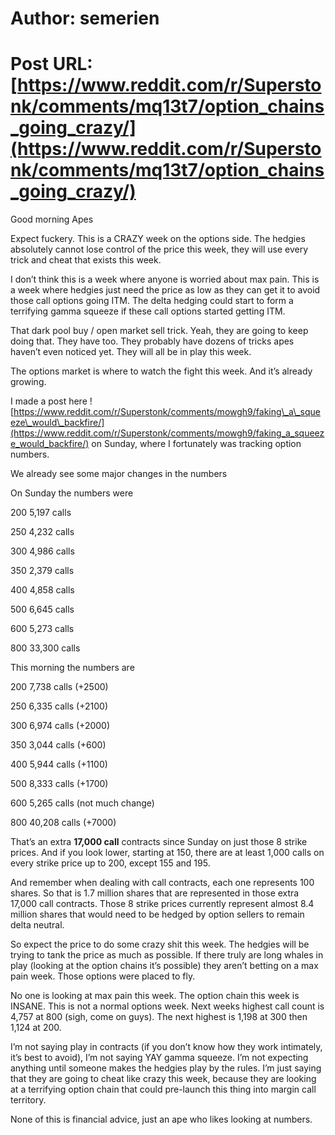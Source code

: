 # Author: semerien
# Post URL: [https://www.reddit.com/r/Superstonk/comments/mq13t7/option_chains_going_crazy/](https://www.reddit.com/r/Superstonk/comments/mq13t7/option_chains_going_crazy/)


  

Good morning Apes

Expect fuckery. This is a CRAZY week on the options side. The hedgies absolutely cannot lose control of the price this week, they will use every trick and cheat that exists this week.  

I don’t think this is a week where anyone is worried about max pain. This is a week where hedgies just need the price as low as they can get it to avoid those call options going ITM. The delta hedging could start to form a terrifying gamma squeeze if these call options started getting ITM.

That dark pool buy / open market sell trick. Yeah, they are going to keep doing that.  They have too. They probably have dozens of tricks apes haven’t even noticed yet. They will all be in play this week.

The options market is where to watch the fight this week.  And it’s already growing.

I made a post here ![https://www.reddit.com/r/Superstonk/comments/mowgh9/faking\_a\_squeeze\_would\_backfire/](https://www.reddit.com/r/Superstonk/comments/mowgh9/faking_a_squeeze_would_backfire/) on Sunday, where I fortunately was tracking option numbers.

We already see some major changes in the numbers

On Sunday the numbers were

200 5,197 calls

250  4,232 calls

300 4,986 calls

350 2,379 calls

400 4,858 calls

500 6,645 calls

600 5,273 calls

800 33,300 calls

This morning the numbers are

200 7,738 calls (+2500)

250 6,335 calls (+2100)

300 6,974 calls (+2000)

350 3,044 calls (+600)

400 5,944 calls (+1100)

500 8,333 calls (+1700)

600 5,265 calls (not much change)

800 40,208 calls (+7000)

That’s an extra **17,000 call** contracts since Sunday on just those 8 strike prices. And if you look lower, starting at 150, there are at least 1,000 calls on every strike price up to 200, except 155 and 195. 

And remember when dealing with call contracts, each one represents 100 shares.  So that is 1.7 million shares that are represented in those extra 17,000 call contracts.  Those 8 strike prices currently represent almost 8.4 million shares that would need to be hedged by option sellers to remain delta neutral.

So expect the price to do some crazy shit this week. The hedgies will be trying to tank the price as much as possible.  If there truly are long whales in play (looking at the option chains it’s possible) they aren’t betting on a max pain week. Those options were placed to fly.

No one is looking at max pain this week. The option chain this week is INSANE. This is not a normal options week. Next weeks highest call count is 4,757 at 800 (sigh, come on guys). The next highest is 1,198 at 300 then 1,124 at 200.

I’m not saying play in contracts (if you don’t know how they work intimately, it’s best to avoid), I’m not saying YAY gamma squeeze. I’m not expecting anything until someone makes the hedgies play by the rules.  I’m just saying that they are going to cheat like crazy this week, because they are looking at a terrifying option chain that could pre-launch this thing into margin call territory.

None of this is financial advice, just an ape who likes looking at numbers.